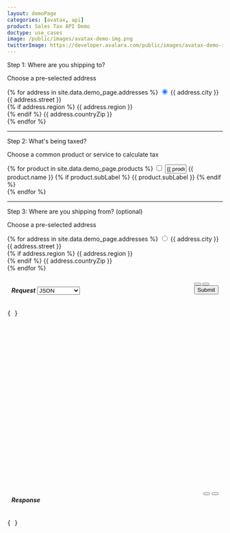 ```yaml
---
layout: demoPage
categories: [avatax, api]
product: Sales Tax API Demo
doctype: use_cases
image: /public/images/avatax-demo-img.png 
twitterImage: https://developer.avalara.com/public/images/avatax-demo-img.png 
---
```

<body onload="">
    <link href="../../public/css/avatax.css" rel="stylesheet" type="text/css"/>
    <!-- demo container -->
    <div class="row">
        <!-- shortcuts container -->
        <div class="col-md-3">
            <!-- page header -->
            <div id="demo-shortcuts">
                <!-- steps to submit -->
                <div class="row">
                    <!-- step 1 / ship to -->
                    <p class="demo-step">Step 1: Where are you shipping to?</p>
                    <div class="demo-option">
                        <p>Choose a pre-selected address</p>
                        <form id="dest-addresses" onChange="updateAddress();" class="demo-form">
                            <!-- loop thru addresses -->
                            {% for address in site.data.demo_page.addresses %}
                                <label class="demo-label-container">
                                    <input id="{{ address.city }}" name="address" type="radio" value="{{ address.value }}" lat="{{ address.lat }}" long="{{ address.long }}" class="demo-radio" city="{{ address.city }}" addressType="{{ address.type }}" {% if address.selected %} checked {% endif %}/>
                                    <span class="demo-label"> {{ address.city }}</span>
                                    <br>
                                    <i class="glyphicon glyphicon-map-marker demo-city-marker"></i> 
                                    {{ address.street }}
                                    <br>
                                    {% if address.region %}
                                        <span class="demo-city-zip">{{ address.region }}</span>
                                        <br>
                                    {% endif %}
                                    <span class="demo-city-zip">{{ address.countryZip }}</span>
                                </label>
                                <br>
                            {% endfor %}
                        </form>
                    </div>
                    <hr>
                    <!-- step 2 / products -->
                    <p class="demo-step">Step 2: What's being taxed?</p>
                    <div class="demo-option">
                        <p>Choose a common product or service to calculate tax</p>
                        <form id="products" onChange="fillWithSampleData();" class="demo-form">
                            <!-- loop thru products -->
                            {% for product in site.data.demo_page.products %}
                                <label class="demo-label-container">
                                    <!-- radio input -->
                                    <input value="{{ product.taxCode }}" name="product" id="{{ product.inputId }}" type="checkbox" description="{{ product.name }}" class="demo-radio" {{ product.checked }}/>
                                    <!-- amount input -->
                                    <input value="{{ product.value }}" type="text" id="{{ product.inputId }}-amount" hsCode="{{ product.hsCode }}" style="width: 50px;">
                                    <!-- label and sublabel -->
                                    <span class="demo-label"> {{ product.name }} </span>
                                    {% if product.subLabel %}
                                        <span>{{ product.subLabel }}</span>
                                    {% endif %}
                                </label>
                                <br>
                            {% endfor %}
                        </form>
                    </div>
                    <hr>
                    <!-- step 3 / ship from -->
                    <p class="demo-step">Step 3: Where are you shipping from? (optional) </p>
                    <div class="demo-option">
                        <p>Choose a pre-selected address</p>
                        <form id="src-addresses" onChange="updateAddress();" class="demo-form">
                            <!-- loop thru addresses -->
                            {% for address in site.data.demo_page.addresses %}
                                <label class="demo-label-container">
                                    <input name="srcAddress" type="radio" value="{{ address.value }}" lat="{{ address.lat }}" long="{{ address.long }}" class="demo-radio" addressType="{{ address.type }}"/>
                                    <span class="demo-label"> {{ address.city }}</span>
                                    <br>
                                    <i class="glyphicon glyphicon-map-marker demo-city-marker"></i> 
                                    {{ address.street }}
                                    <br>
                                    {% if address.region %}
                                        <span class="demo-city-zip">{{ address.region }}</span>
                                        <br>
                                    {% endif %}
                                    <span class="demo-city-zip">{{ address.countryZip }}</span>
                                </label>
                                <br>
                            {% endfor %}
                        </form>
                    </div>
                </div>
            </div>
            <!-- end shortcuts -->
        </div>
        <!-- map and api details container -->
        <div class="col-md-9">
            <!-- map row -->
            <div class="row">
                <div id="map" style="position:absolute;z-index:2;top:56px;left:0px;right:0px;bottom:400px;"></div>
            </div>
            <!-- api details row -->
            <div class="row" id="demo-api-details">
                <!-- request output -->
                <div class="console-req-container api-console-output col-md-6" id="demo-console-req" >
                    <div class="row" style="margin-top:15px;margin-left:10px;margin-right:10px;">
                        <h5 class="console-output-header" style="display:inline-block;margin-left:0px;">
                            Request
                        </h5>
                        <div class="form-group" style="display: inline;" onChange="fillWithSampleData();">
                            <select class="form-control" id="req-type" style="display: inline;width: 100px;">
                                <option value="JSON">JSON</option>
                                <option value="cURL">cURL</option>
                                <option value="C#">C# SDK</option>
                                <option value="PHP">PHP SDK</option>
                                <option value="Python">Python SDK</option>
                                <option value="Ruby">Ruby SDK</option>
                                <option value="Java">Java SDK</option>
                                <option value="JS">JS SDK</option>
                            </select>
                        </div>
                        <div style="display:inline-block;float:right;" class="btn-group">
                            <button class="btn btn-link demo-console-btn copy-btn" type="submit" onClick="copyToClipboard('#demo-console-input');">
                                <i class="glyphicon glyphicon-copy" title="Copy"></i>
                            </button>
                            <button class="btn btn-link demo-console-btn">
                                <a href="https://developer.avalara.com/api-reference/avatax/rest/v2/models/CreateTransactionModel/" target="_blank">
                                    <i class="glyphicon glyphicon-list-alt" title="Docs"></i>
                                </a>
                            </button>
                            <button class="btn btn-primary" type="button" onClick="ApiRequest();" style="display:block;">
                                Submit
                            </button>
                        </div>
                    </div>
                    <div class="code-snippet reqScroll" id="demo-console-req" style="height:400px;">
                        <pre id="demo-console-input">{ }</pre>
                    </div>
                </div>
                <!-- response output -->
                <div class="col-md-6 console-res-container api-console-output" id="demo-console-res">
                    <div class="row" style="margin-top:15px;margin-left:10px;margin-right:10px;">
                        <h5 class="console-output-header" style="display:inline-block;margin-left:0px;">
                            Response
                        </h5>
                        <div style="display:inline-block;float:right;" class="btn-group">
                            <button class="btn btn-link demo-console-btn copy-btn" type="submit" onClick="copyToClipboard('#demo-console-output');">
                                <i class="glyphicon glyphicon-copy"></i>
                            </button>
                            <button class="btn btn-link demo-console-btn">
                                <a href="https://developer.avalara.com/api-reference/avatax/rest/v2/models/TransactionModel/" target="_blank">
                                    <i class="glyphicon glyphicon-list-alt"></i>
                                </a>
                            </button>
                        </div>
                    </div>
                    <div class="code-snippet respScroll" style="height:400px;">
                        <div class="loading-pulse" style="display: none;"></div>
                        <pre id="demo-console-output">{ }</pre>
                    </div>
                </div>
                <!-- end response output -->
            </div>
            <!-- end api details row-->
        </div>
        <!-- end map & api details container-->
    </div>
    <!-- end demo container -->
    <script src="/public/js/vendor/jquery-2.2.4.min.js"></script>
    <script src="https://ajax.aspnetcdn.com/ajax/jquery.ui/1.8.18/jquery-ui.min.js"></script>
    <script src="/public/js/map-infobubble.js"></script>
    <script src="/public/js/avaMap.js"></script>
    <script src="/public/js/avatax-www.js"></script>
</body>